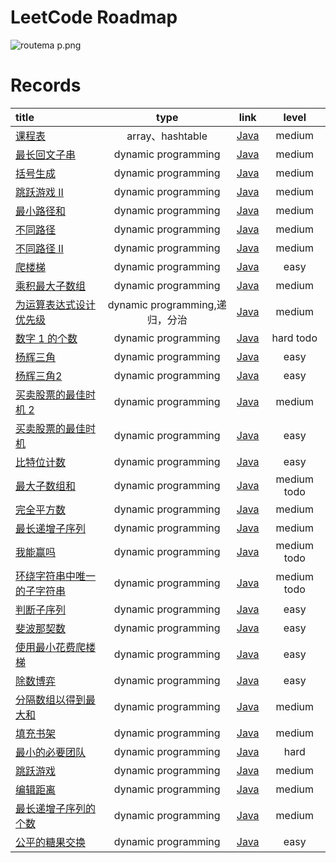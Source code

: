# LeetCode Roadmap

![routema
p.png](routemap.png)

# Records

| title                                                                                                                                               |           type            |                                                   link                                                    |     level     |
|:----------------------------------------------------------------------------------------------------------------------------------------------------|:-------------------------:|:---------------------------------------------------------------------------------------------------------:|:-------------:|
| [课程表](https://leetcode.cn/problems/course-schedule/description/?envType=problem-list-v2&envId=2cktkvj)                                              |      array、hashtable      |           [Java](https://github.com/xiamo0/leetcodejava/blob/main/src/CourseSchedule_207.java)            |    medium     |
| [最长回文子串](https://leetcode.cn/problems/longest-palindromic-substring/description/?envType=problem-list-v2&envId=dynamic-programming)                 |    dynamic programming    |     [Java](https://github.com/xiamo0/leetcodejava/blob/main/src/dp/LongestPalindromicSubstring.java)      |    medium     |
| [括号生成](https://leetcode.cn/problems/generate-parentheses/description/?envType=problem-list-v2&envId=dynamic-programming)                            |    dynamic programming    |         [Java](https://github.com/xiamo0/leetcodejava/blob/main/src/dp/GenerateParentheses.java)          |    medium     |
| [跳跃游戏 II](https://leetcode.cn/problems/jump-game-ii/description/?envType=problem-list-v2&envId=dynamic-programming)                                 |    dynamic programming    |              [Java](https://github.com/xiamo0/leetcodejava/blob/main/src/dp/JumpGameii.java)              |    medium     |
| [最小路径和](https://leetcode.cn/problems/minimum-path-sum/description/?envType=problem-list-v2&envId=dynamic-programming)                               |    dynamic programming    |            [Java](https://github.com/xiamo0/leetcodejava/blob/main/src/dp/MinimumPathSum.java)            |    medium     |
| [不同路径](https://leetcode.cn/problems/unique-paths/description/?envType=problem-list-v2&envId=dynamic-programming)                                    |    dynamic programming    |             [Java](https://github.com/xiamo0/leetcodejava/blob/main/src/dp/UniquePaths.java)              |    medium     |
| [不同路径 II](https://leetcode.cn/problems/unique-paths/description/?envType=problem-list-v2&envId=dynamic-programming)                                 |    dynamic programming    |            [Java](https://github.com/xiamo0/leetcodejava/blob/main/src/dp/UniquePathsIi.java)             |    medium     |
| [爬楼梯](https://leetcode.cn/problems/climbing-stairs/description/?envType=problem-list-v2&envId=dynamic-programming)                                  |    dynamic programming    |            [Java](https://github.com/xiamo0/leetcodejava/blob/main/src/dp/ClimbingStairs.java)            |     easy      |
| [乘积最大子数组](https://leetcode.cn/problems/maximum-product-subarray/description/)                                                                       |    dynamic programming    |        [Java](https://github.com/xiamo0/leetcodejava/blob/main/src/dp/MaximumProductSubarray.java)        |    medium     |
| [为运算表达式设计优先级](https://leetcode.cn/problems/different-ways-to-add-parentheses/description/?envType=problem-list-v2&envId=dynamic-programming)        | dynamic programming,递归，分治 |    [Java](https://github.com/xiamo0/leetcodejava/blob/main/src/dp/DifferentWaysToAddParentheses.java)     |    medium     |
| [数字 1 的个数](https://leetcode.cn/problems/number-of-digit-one/description/?envType=problem-list-v2&envId=dynamic-programming)                         |    dynamic programming    |           [Java](https://github.com/xiamo0/leetcodejava/blob/main/src/dp/NumberOfDigitOne.java)           |   hard todo   |
| [杨辉三角](https://leetcode.cn/problems/pascals-triangle/description/?envType=problem-list-v2&envId=dynamic-programming)                                |    dynamic programming    |           [Java](https://github.com/xiamo0/leetcodejava/blob/main/src/dp/PascalsTriangle.java)            |     easy      |
| [杨辉三角2](https://leetcode.cn/problems/pascals-triangle-ii/description/?envType=problem-list-v2&envId=dynamic-programming)                            |    dynamic programming    |           [Java](https://github.com/xiamo0/leetcodejava/blob/main/src/dp/PascalsTriangle2.java)           |     easy      |
| [买卖股票的最佳时机 2](https://leetcode.cn/problems/best-time-to-buy-and-sell-stock-ii/description/?envType=problem-list-v2&envId=dynamic-programming)       |    dynamic programming    |      [Java](https://github.com/xiamo0/leetcodejava/blob/main/src/dM/BestTimeToBuyAndSellStock2.java)      |    medium     |
| [买卖股票的最佳时机](https://leetcode.cn/problems/best-time-to-buy-and-sell-stock/description/?envType=problem-list-v2&envId=dynamic-programming)            |    dynamic programming    |      [Java](https://github.com/xiamo0/leetcodejava/blob/main/src/dp/BestTimeToBuyAndSellStock.java)       |     easy      |
| [比特位计数](https://leetcode.cn/problems/counting-bits/description/?envType=problem-list-v2&envId=dynamic-programming)                                  |    dynamic programming    |             [Java](https://github.com/xiamo0/leetcodejava/blob/main/src/dp/CountingBits.java)             |     easy      |
| [最大子数组和](https://leetcode.cn/problems/maximum-subarray/description/?envType=problem-list-v2&envId=dynamic-programming)                              |    dynamic programming    |           [Java](https://github.com/xiamo0/leetcodejava/blob/main/src/dp/MaximumSubarray.java)            | medium   todo |
| [完全平方数](https://leetcode.cn/problems/perfect-squares/description/?envType=problem-list-v2&envId=dynamic-programming)                                |    dynamic programming    |            [Java](https://github.com/xiamo0/leetcodejava/blob/main/src/dp/PerfectSquares.java)            |    medium     |
| [最长递增子序列](https://leetcode.cn/problems/longest-increasing-subsequence/description/?envType=problem-list-v2&envId=dynamic-programming)               |    dynamic programming    |     [Java](https://github.com/xiamo0/leetcodejava/blob/main/src/dp/LongestIncreasingSubsequence.java)     |    medium     |
| [我能赢吗](https://leetcode.cn/problems/can-i-win/description/?envType=problem-list-v2&envId=dynamic-programming)                                       |    dynamic programming    |               [Java](https://github.com/xiamo0/leetcodejava/blob/main/src/dp/CanIWin.java)                | medium   todo |
| [环绕字符串中唯一的子字符串](https://leetcode.cn/problems/unique-substrings-in-wraparound-string/description/?envType=problem-list-v2&envId=dynamic-programming) |    dynamic programming    |  [Java](https://github.com/xiamo0/leetcodejava/blob/main/src/dp/UniqueSubstringsInWraparoundString.java)  | medium   todo |
| [判断子序列](https://leetcode.cn/problems/IsSubsequence/description/?envType=problem-list-v2&envId=dynamic-programming)                                  |    dynamic programming    |            [Java](https://github.com/xiamo0/leetcodejava/blob/main/src/dp/IsSubsequence.java)             |     easy      |
| [斐波那契数](https://leetcode.cn/problems/fibonacci-number/description/?envType=problem-list-v2&envId=dynamic-programming)                               |    dynamic programming    |           [Java](https://github.com/xiamo0/leetcodejava/blob/main/src/dp/FibonacciNumber.java)            |     easy      |
| [使用最小花费爬楼梯](https://leetcode.cn/problems/MinCostClimbingStairs/description/?envType=problem-list-v2&envId=dynamic-programming)                      |    dynamic programming    |        [Java](https://github.com/xiamo0/leetcodejava/blob/main/src/dp/MinCostClimbingStairs.java)         |     easy      |
| [除数博弈](https://leetcode.cn/problems/DivisorGame/description/?envType=problem-list-v2&envId=dynamic-programming)                                     |    dynamic programming    |             [Java](https://github.com/xiamo0/leetcodejava/blob/main/src/dp/DivisorGame.java)              |     easy      |
| [分隔数组以得到最大和](https://leetcode.cn/problems/partition-array-for-maximum-sum/description/?envType=problem-list-v2&envId=dynamic-programming)           |    dynamic programming    |     [Java](https://github.com/xiamo0/leetcodejava/blob/main/src/dp/PartitionArrayForMaximumSum.java)      |    medium     |
| [填充书架](https://leetcode.cn/problems/filling-bookcase-shelves/description/?envType=problem-list-v2&envId=dynamic-programming)                        |    dynamic programming    |        [Java](https://github.com/xiamo0/leetcodejava/blob/main/src/dp/FillingBookcaseShelves.java)        |    medium     |
| [最小的必要团队](https://leetcode.cn/problems/smallest-sufficient-team/description/?envType=problem-list-v2&envId=dynamic-programming)                     |    dynamic programming    |        [Java](https://github.com/xiamo0/leetcodejava/blob/main/src/dp/SmallestSufficientTeam.java)        |     hard      |
| [跳跃游戏](https://leetcode.cn/problems/jump-game/description/?envType=problem-list-v2&envId=dynamic-programming)                     |    dynamic programming    |               [Java](https://github.com/xiamo0/leetcodejava/blob/main/src/dp/JumpGame.java)               |    medium     |
| [编辑距离](https://leetcode.cn/problems/edit-distance/description/?envType=problem-list-v2&envId=dynamic-programming)                     |    dynamic programming    |             [Java](https://github.com/xiamo0/leetcodejava/blob/main/src/dp/EditDistance.java)             |    medium     |
| [最长递增子序列的个数](https://leetcode.cn/problems/number-of-longest-increasing-subsequence/description/?envType=problem-list-v2&envId=dynamic-programming)                     |    dynamic programming    | [Java](https://github.com/xiamo0/leetcodejava/blob/main/src/dp/NumberOfLongestIncreasingSubsequence.java) |    medium     |
| [公平的糖果交换](https://leetcode.cn/problems/fair-candy-swap/description/?envType=problem-list-v2&envId=binary-search)                     |    dynamic programming    |            [Java](https://github.com/xiamo0/leetcodejava/blob/main/src/dp/FairCandySwap.java)             |     easy      |


